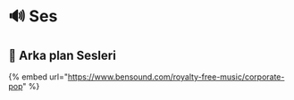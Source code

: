 # 🔊 Ses

## 🌃 Arka plan Sesleri

{% embed url="https://www.bensound.com/royalty-free-music/corporate-pop" %}

